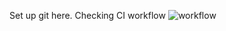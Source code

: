 Set up git here.
Checking CI workflow
![workflow](https://github.com/<UserName>/<RepositoryName>/actions/workflows/main.yml/badge.svg)